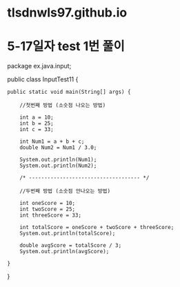 # tlsdnwls97.github.io

# 5-17일자 test 1번 풀이 

package ex.java.input;

public class InputTest11 {

	public static void main(String[] args) {
		
		//첫번째 방법 (소숫점 나오는 방법)
		
		int a = 10;
		int b = 25;
		int c = 33;
		
		int Num1 = a + b + c;
		double Num2 = Num1 / 3.0;
		
		System.out.println(Num1);
		System.out.println(Num2);
		
		/* ------------------------------------ */
		
		//두번째 방법 (소숫점 안나오는 방법)
		
		int oneScore = 10;
		int twoScore = 25;
		int threeScore = 33;
		
		int totalScore = oneScore + twoScore + threeScore;
		System.out.println(totalScore);
		
		double avgScore = totalScore / 3;
		System.out.println(avgScore);

	}

}
